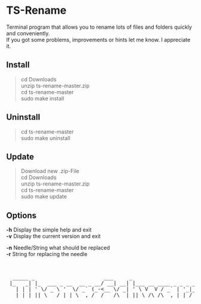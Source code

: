 # TS-Rename
Terminal program that allows you to rename lots of files and folders quickly and conveniently.  
If you got some problems, improvements or hints let me know. I appreciate it.

## Install
> cd Downloads  
> unzip ts-rename-master.zip  
> cd ts-rename-master  
> sudo make install  

## Uninstall
> cd ts-rename-master  
> sudo make uninstall  

## Update
> Download new .zip-File  
> cd Downloads  
> unzip ts-rename-master.zip  
> cd ts-rename-master  
> sudo make update  

## Options
  **-h** Display the simple help and exit  
  **-v** Display the current version and exit  

  **-n** Needle/String what should be replaced  
  **-r** String for replacing the needle  

<br />
<pre>
  _____ _                      ___     _                       ___  __ 
 |_   _| |_  ___ _ __  __ _ __/ __| __| |___ __ ____ _ _ _ ___/ _ \/ / 
   | | | ' \/ _ \ '  \/ _` (_-<__ \/ _| ' \ V  V / _` | '_|_ /\_, / _ \
   |_| |_||_\___/_|_|_\__,_/__/___/\__|_||_\_/\_/\__,_|_| /__| /_/\___/
</pre>
